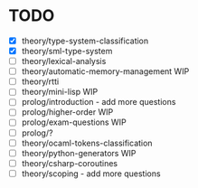 # TODO

- [X] theory/type-system-classification
- [X] theory/sml-type-system
- [ ] theory/lexical-analysis
- [ ] theory/automatic-memory-management WIP
- [ ] theory/rtti
- [ ] theory/mini-lisp WIP
- [ ] prolog/introduction - add more questions
- [ ] prolog/higher-order WIP
- [ ] prolog/exam-questions WIP
- [ ] prolog/?
- [ ] theory/ocaml-tokens-classification
- [ ] theory/python-generators WIP
- [ ] theory/csharp-coroutines
- [ ] theory/scoping - add more questions
